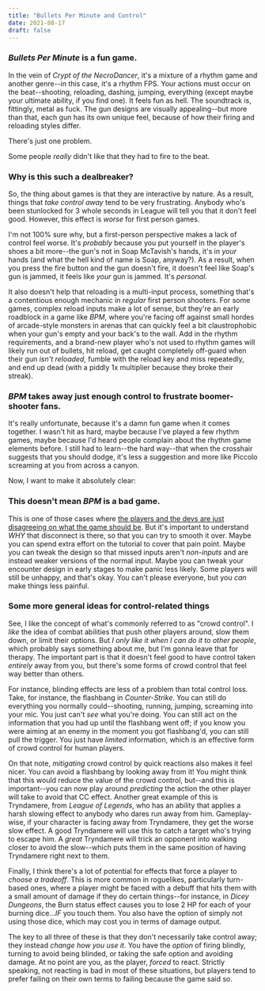 ```yaml
---
title: "Bullets Per Minute and Control"
date: 2021-08-17
draft: false
---
```


### *Bullets Per Minute* is a fun game.
In the vein of *Crypt of the NecroDancer*, it's a mixture of a rhythm game and another genre--in this case, it's a rhythm FPS. Your actions must occur on the beat--shooting, reloading, dashing, jumping, everything (except maybe your ultimate ability, if you find one). It feels fun as hell. The soundtrack is, fittingly, metal as fuck. The gun designs are visually appealing--but more than that, each gun has its own unique feel, because of how their firing and reloading styles differ.

There's just one problem.

Some people *really* didn't like that they had to fire to the beat.

### Why is this such a dealbreaker?
So, the thing about games is that they are interactive by nature. As a result, things that *take control away* tend to be very frustrating. Anybody who's been stunlocked for 3 whole seconds in League will tell you that it don't feel good. However, this effect is *worse* for first person games.

I'm not 100% sure why, but a first-person perspective makes a lack of control feel worse. It's *probably* because you put yourself in the player's shoes a bit more--the gun's not in Soap McTavish's hands, it's in *your* hands (and what the hell kind of name is Soap, anyway?). As a result, when you press the fire button and the gun doesn't fire, it doesn't feel like Soap's gun is jammed, it feels like *your* gun is jammed. It's *personal*.

It also doesn't help that reloading is a multi-input process, something that's a contentious enough mechanic in *regular* first person shooters. For some games, complex reload inputs make a lot of sense, but they're an early roadblock in a game like *BPM*, where you're facing off against small hordes of arcade-style monsters in arenas that can quickly feel a bit claustrophobic when your gun's empty and your back's to the wall. Add in the rhythm requirements, and a brand-new player who's not used to rhythm games will likely run out of bullets, hit reload, get caught completely off-guard when their gun *isn't reloaded*, fumble with the reload key and miss repeatedly, and end up dead (with a piddly 1x multiplier because they broke their streak).

### *BPM* takes away just enough control to frustrate boomer-shooter fans.
It's really unfortunate, because it's a damn fun game when it comes together. I wasn't hit as hard, maybe because I've played a few rhythm games, maybe because I'd heard people complain about the rhythm game elements before. I still had to learn--the hard way--that when the crosshair suggests that you should dodge, it's less a suggestion and more like Piccolo screaming at you from across a canyon.

Now, I want to make it absolutely clear:
### This doesn't mean *BPM* is a bad game.
This is one of those cases where [the players and the devs are just disagreeing on what the game should be](https://perfectly-spherical.com/posts/feedback/). But it's important to understand *WHY* that disconnect is there, so that you can try to smooth it over. Maybe you can spend extra effort on the tutorial to cover that pain point. Maybe you can tweak the design so that missed inputs aren't *non-inputs* and are instead weaker versions of the normal input. Maybe you can tweak your encounter design in early stages to make panic less likely. Some players will still be unhappy, and that's okay. You can't please everyone, but you *can* make things less painful.

### Some more general ideas for control-related things
See, I like the concept of what's commonly referred to as "crowd control". I *like* the idea of combat abilities that push other players around, slow them down, or limit their options. But *I only like it when I can do it to other people*, which probably says something about me, but I'm gonna leave that for therapy. The important part is that it doesn't feel good to have control taken *entirely* away from you, but there's some forms of crowd control that feel way better than others.

For instance, blinding effects are less of a problem than total control loss. Take, for instance, the flashbang in *Counter-Strike*. You can still do everything you normally could--shooting, running, jumping, screaming into your mic. You just can't *see* what you're doing. You can still act on the information that you had up until the flashbang went off; if you know you were aiming at an enemy in the moment you got flashbang'd, you can still pull the trigger. You just have *limited* information, which is an effective form of crowd control for human players.

On that note, *mitigating* crowd control by quick reactions also makes it feel nicer. You can avoid a flashbang by looking away from it! You might think that this would reduce the value of the crowd control, but--and this is important--you can now play around *predicting* the action the other player will take to avoid that CC effect. Another great example of this is Tryndamere, from *League of Legends*, who has an ability that applies a harsh slowing effect to anybody who dares run away from him. Gameplay-wise, if your character is facing away from Tryndamere, they get the worse slow effect. A good Tryndamere will use this to catch a target who's trying to escape him. A *great* Tryndamere will trick an opponent into walking closer to avoid the slow--which puts them in the same position of having Tryndamere right next to them.

Finally, I think there's a lot of potential for effects that force a player to *choose a tradeoff*. This is more common in roguelikes, particularly turn-based ones, where a player might be faced with a debuff that hits them with a small amount of damage if they do certain things--for instance, in *Dicey Dungeons*, the Burn status effect causes you to lose 2 HP for each of your burning dice...*IF* you touch them. You also have the option of simply not using those dice, which may cost you in terms of damage output.

The key to all three of these is that they don't necessarily take control away; they instead *change how you use it*. You have the *option* of firing blindly, turning to avoid being blinded, or taking the safe option and avoiding damage. At no point are you, as the player, *forced* to react. Strictly speaking, not reacting is bad in most of these situations, but players tend to prefer failing on their own terms to failing because the game said so.